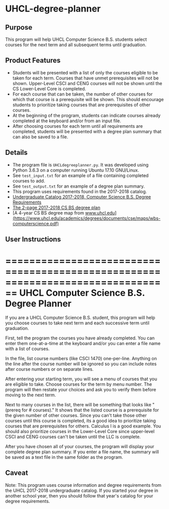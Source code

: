 # UHCL-degree-planner

## Purpose
This program will help UHCL Computer Science B.S. students select courses for the next term and all subsequent terms until graduation.

## Product Features
- Students will be presented with a list of only the courses eligible to be taken for each term.  Courses that have unmet prerequisites will not be shown.  Upper-Level CSCI and CENG courses will not be shown until the CS Lower-Level Core is completed. 
- For each course that can be taken, the number of other courses for which that course is a prerequisite will be shown.  This should encourage students to prioritize taking courses that are prerequisites of other courses.
- At the beginning of the program, students can indicate courses already completed at the keyboard and/or from an input file.
- After choosing courses for each term until all requirements are completed, students will be presented with a degree plan summary that can also be saved to a file.

## Details
- The program file is `UHCLdegreeplanner.py`.  It was developed using Python 3.6.3 on a computer running Ubuntu 17.10 GNU/Linux.
- See `test_input.txt` for an example of a file containing completed courses to add.
- See `test_output.txt` for an example of a degree plan summary.
- This program uses requirements found in the 2017-2018 catalog.
- [Undergraduate Catalog 2017-2018, Computer Science B.S. Degree Requirements](https://catalog.uhcl.edu/current/undergraduate/degrees-and-programs/bachelors/computer-science-bs)
- [The 2-page 2017-2018 CS BS degree plan](https://www.uhcl.edu/academics/degrees/documents/cse/wbs-computerscience.pdf)
- [A 4-year CS BS degree map from www.uhcl.edu](https://www.uhcl.edu/academics/degrees/documents/cse/maps/wbs-computerscience.pdf)

## User Instructions
================================================================================
                   UHCL Computer Science B.S. Degree Planner
================================================================================

If you are a UHCL Computer Science B.S. student, this program will help you
choose courses to take next term and each successive term until graduation.

First, tell the program the courses you have already completed.  You can enter
them one-at-a-time at the keyboard and/or you can enter a file name with a list
of courses.

In the file, list course numbers (like CSCI 1470) one-per-line.  Anything on the
line after the course number will be ignored so you can include notes after
course numbers or on separate lines.

After entering your starting term, you will see a menu of courses that you are
eligible to take.  Choose courses for the term by menu number.  The program will
then restate your choices and ask you to verify them before moving to the next
term.

Next to many courses in the list, there will be something that looks like
"(prereq for # courses)."  It shows that the listed course is a prerequisite for
the given number of other courses.  Since you can't take those other courses
until this course is completed, its a good idea to prioritize taking courses
that are prerequisites for others.  Calculus I is a good example.  You should
also prioritize courses in the Lower-Level Core since upper-level CSCI and CENG
courses can't be taken until the LLC is complete.

After you have chosen all of your courses, the program will display your
complete degree plan summary.  If you enter a file name, the summary will be
saved as a text file in the same folder as the program.

## Caveat
Note: This program uses course information and degree requirements from the UHCL
2017-2018 undergraduate catalog.  If you started your degree in another school
year, then you should follow that year's catalog for your degree requirements.
